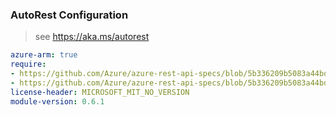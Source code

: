 ### AutoRest Configuration

> see https://aka.ms/autorest

``` yaml
azure-arm: true
require:
- https://github.com/Azure/azure-rest-api-specs/blob/5b336209b5083a44bde12fbde57c460b2104986e/specification/agrifood/resource-manager/readme.md
- https://github.com/Azure/azure-rest-api-specs/blob/5b336209b5083a44bde12fbde57c460b2104986e/specification/agrifood/resource-manager/readme.go.md
license-header: MICROSOFT_MIT_NO_VERSION
module-version: 0.6.1
```